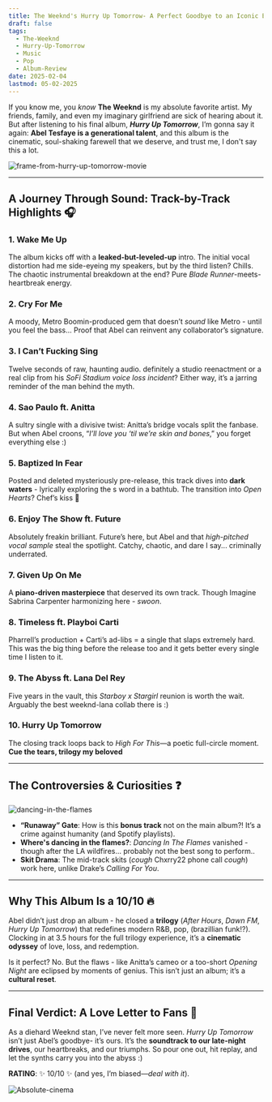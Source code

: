 ```yaml
---
title: The Weeknd's Hurry Up Tomorrow- A Perfect Goodbye to an Iconic Era
draft: false
tags:
  - The-Weeknd
  - Hurry-Up-Tomorrow
  - Music
  - Pop
  - Album-Review
date: 2025-02-04
lastmod: 05-02-2025
---
```

If you know me, you *know* **The Weeknd** is my absolute favorite artist. My friends, family, and even my imaginary girlfriend are sick of hearing about it. But after listening to his final album, ***Hurry Up Tomorrow***, I’m gonna say it again: **Abel Tesfaye is a generational talent**, and this album is the cinematic, soul-shaking farewell that we deserve, and trust me, I don't say this a lot.

![frame-from-hurry-up-tomorrow-movie](https://preview.redd.it/the-cinematography-is-gonna-be-fucking-insane-v0-u3qo4pzcs5he1.png?width=1080&crop=smart&auto=webp&s=f50da32865450483ba9c842c93270e8d21c2da92)

---

## **A Journey Through Sound: Track-by-Track Highlights** 🎧

### **1. Wake Me Up**  
The album kicks off with a **leaked-but-leveled-up** intro. The initial vocal distortion had me side-eyeing my speakers, but by the third listen? Chills. The chaotic instrumental breakdown at the end? Pure *Blade Runner*-meets-heartbreak energy.  

### **2. Cry For Me**  
A moody, Metro Boomin-produced gem that doesn’t *sound* like Metro - until you feel the bass... Proof that Abel can reinvent any collaborator’s signature. 

### **3. I Can’t Fucking Sing**  
Twelve seconds of raw, haunting audio. definitely a studio reenactment or a real clip from his *SoFi Stadium voice loss incident*? Either way, it’s a jarring reminder of the man behind the myth.  

### **4. Sao Paulo ft. Anitta**  
A sultry single with a divisive twist: Anitta’s bridge vocals split the fanbase. But when Abel croons, “*I’ll love you ‘til we’re skin and bones*,” you forget everything else :)

### **5. Baptized In Fear**  
Posted and deleted mysteriously pre-release, this track dives into **dark waters** - lyrically exploring the s word in a bathtub. The transition into *Open Hearts*? Chef’s kiss 🤌

### **6. Enjoy The Show ft. Future**  
Absolutely freakin brilliant. Future’s here, but Abel and that *high-pitched vocal sample* steal the spotlight. Catchy, chaotic, and dare I say... criminally underrated.  

### **7. Given Up On Me**  
A **piano-driven masterpiece** that deserved its own track. Though Imagine Sabrina Carpenter harmonizing here - *swoon*. 

### **8. Timeless ft. Playboi Carti**  
Pharrell’s production + Carti’s ad-libs = a single that slaps extremely hard. This was the big thing before the release too and it gets better every single time I listen to it.  

### **9. The Abyss ft. Lana Del Rey**  
Five years in the vault, this *Starboy x Stargirl* reunion is worth the wait. Arguably the best weeknd-lana collab there is :) 

### **10. Hurry Up Tomorrow**  
The closing track loops back to *High For This*—a poetic full-circle moment. **Cue the tears, trilogy my beloved**

---

## **The Controversies & Curiosities** ❓

![dancing-in-the-flames](https://media.pitchfork.com/photos/66e43e20b9f81dadc2efc50b/2:1/w_2560%2Cc_limit/The-Weeknd.jpg)

- **“Runaway” Gate**: How is this **bonus track** not on the main album?! It’s a crime against humanity (and Spotify playlists).  
- **Where's dancing in the flames?**: *Dancing In The Flames* vanished - though after the LA wildfires... probably not the best song to perform..
- **Skit Drama**: The mid-track skits (*cough* Chxrry22 phone call *cough*) work here, unlike Drake’s *Calling For You*.  

---

## **Why This Album Is a 10/10** 🔥

Abel didn’t just drop an album - he closed a **trilogy** (*After Hours*, *Dawn FM*, *Hurry Up Tomorrow*) that redefines modern R&B, pop, (brazillian funk!?). Clocking in at 3.5 hours for the full trilogy experience, it’s a **cinematic odyssey** of love, loss, and redemption.  

Is it perfect? No. But the flaws - like Anitta’s cameo or a too-short *Opening Night* are eclipsed by moments of genius. This isn’t just an album; it’s a **cultural reset**.  

---

## **Final Verdict: A Love Letter to Fans** 💌

As a diehard Weeknd stan, I’ve never felt more seen. *Hurry Up Tomorrow* isn’t just Abel’s goodbye- it’s ours. It’s the **soundtrack to our late-night drives**, our heartbreaks, and our triumphs. So pour one out, hit replay, and let the synths carry you into the abyss :)

**RATING**: ✨ 10/10 ✨ (and yes, I’m biased—*deal with it*).  

![Absolute-cinema](https://i.redd.it/2wkr1s44m5he1.jpeg)